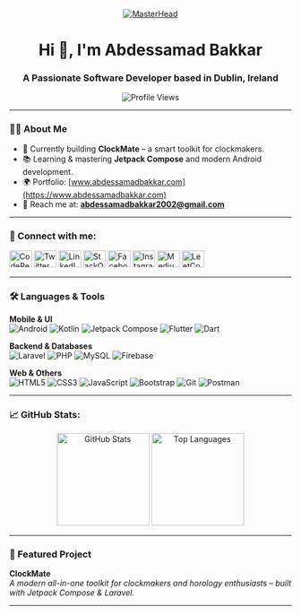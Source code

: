 <p align="center">
  <a href="#"><img src="https://res.cloudinary.com/superfolio/image/upload/v1620689979/68747470733a2f2f7265732e636c6f7564696e6172792e636f6d2f7375706572666f6c696f2f696d6167652f75706c6f61642f76313632303638393937392f36383734373437303733336132663266363932653730363936653639366436373265363336663664326636663732363936373639366536313663373332663633333632663333333332663633333232663633333633333333363333323330363536343635333833323636333036353330363336353634333736343335333733303634363236353333363133313636333332653637363936365f796a756832732e676966_yjuh2s.gif" alt="MasterHead" /></a>
</p>

<h1 align="center">Hi 👋, I'm Abdessamad Bakkar</h1>
<h3 align="center">A Passionate Software Developer based in Dublin, Ireland</h3>

<p align="center">
  <img src="https://komarev.com/ghpvc/?username=abdessamadbakkar&label=Profile%20views&color=0e75b6&style=flat" alt="Profile Views" />
</p>

---

### 👨‍💻 About Me  
- 🚀 Currently building **ClockMate** – a smart toolkit for clockmakers.  
- 📚 Learning & mastering **Jetpack Compose** and modern Android development.  
- 🌍 Portfolio: [www.abdessamadbakkar.com](https://www.abdessamadbakkar.com)  
- 📩 Reach me at: **abdessamadbakkar2002@gmail.com**  

---

### 🤝 Connect with me:
<p align="left">
  <a href="https://codepen.io/abdessamadbakkar" target="blank"><img src="https://raw.githubusercontent.com/rahuldkjain/github-profile-readme-generator/master/src/images/icons/Social/codepen.svg" alt="CodePen" height="30" width="40" /></a>
  <a href="https://twitter.com/abdessamadbakk1" target="blank"><img src="https://raw.githubusercontent.com/rahuldkjain/github-profile-readme-generator/master/src/images/icons/Social/twitter.svg" alt="Twitter" height="30" width="40" /></a>
  <a href="https://linkedin.com/in/abdessamad-bakkar-234632202" target="blank"><img src="https://raw.githubusercontent.com/rahuldkjain/github-profile-readme-generator/master/src/images/icons/Social/linked-in-alt.svg" alt="LinkedIn" height="30" width="40" /></a>
  <a href="https://stackoverflow.com/users/19450296" target="blank"><img src="https://raw.githubusercontent.com/rahuldkjain/github-profile-readme-generator/master/src/images/icons/Social/stack-overflow.svg" alt="StackOverflow" height="30" width="40" /></a>
  <a href="https://fb.com/abdessamad bakkar" target="blank"><img src="https://raw.githubusercontent.com/rahuldkjain/github-profile-readme-generator/master/src/images/icons/Social/facebook.svg" alt="Facebook" height="30" width="40" /></a>
  <a href="https://instagram.com/bekkraoui_" target="blank"><img src="https://raw.githubusercontent.com/rahuldkjain/github-profile-readme-generator/master/src/images/icons/Social/instagram.svg" alt="Instagram" height="30" width="40" /></a>
  <a href="https://medium.com/@abdessamadbakkar663" target="blank"><img src="https://raw.githubusercontent.com/rahuldkjain/github-profile-readme-generator/master/src/images/icons/Social/medium.svg" alt="Medium" height="30" width="40" /></a>
  <a href="https://www.leetcode.com/abdessamadbakkar" target="blank"><img src="https://raw.githubusercontent.com/rahuldkjain/github-profile-readme-generator/master/src/images/icons/Social/leet-code.svg" alt="LeetCode" height="30" width="40" /></a>
</p>

---

### 🛠️ Languages & Tools  

**Mobile & UI**  
![Android](https://img.shields.io/badge/Android-3DDC84?style=for-the-badge&logo=android&logoColor=white) 
![Kotlin](https://img.shields.io/badge/Kotlin-7F52FF?style=for-the-badge&logo=kotlin&logoColor=white) 
![Jetpack Compose](https://img.shields.io/badge/Jetpack%20Compose-4285F4?style=for-the-badge&logo=jetpackcompose&logoColor=white) 
![Flutter](https://img.shields.io/badge/Flutter-02569B?style=for-the-badge&logo=flutter&logoColor=white) 
![Dart](https://img.shields.io/badge/Dart-0175C2?style=for-the-badge&logo=dart&logoColor=white)  

**Backend & Databases**  
![Laravel](https://img.shields.io/badge/Laravel-FF2D20?style=for-the-badge&logo=laravel&logoColor=white) 
![PHP](https://img.shields.io/badge/PHP-777BB4?style=for-the-badge&logo=php&logoColor=white) 
![MySQL](https://img.shields.io/badge/MySQL-005C84?style=for-the-badge&logo=mysql&logoColor=white) 
![Firebase](https://img.shields.io/badge/Firebase-FFCA28?style=for-the-badge&logo=firebase&logoColor=black)  

**Web & Others**  
![HTML5](https://img.shields.io/badge/HTML5-E34F26?style=for-the-badge&logo=html5&logoColor=white) 
![CSS3](https://img.shields.io/badge/CSS3-1572B6?style=for-the-badge&logo=css3&logoColor=white) 
![JavaScript](https://img.shields.io/badge/JavaScript-F7DF1E?style=for-the-badge&logo=javascript&logoColor=black) 
![Bootstrap](https://img.shields.io/badge/Bootstrap-7952B3?style=for-the-badge&logo=bootstrap&logoColor=white) 
![Git](https://img.shields.io/badge/Git-F05032?style=for-the-badge&logo=git&logoColor=white) 
![Postman](https://img.shields.io/badge/Postman-FF6C37?style=for-the-badge&logo=postman&logoColor=white)  

---

### 📈 GitHub Stats:
<p align="center">
  <img src="https://github-readme-stats.vercel.app/api?username=abdessamadbakkar&show_icons=true&count_private=true&theme=radical" alt="GitHub Stats" height="165"/> 
  <img src="https://github-readme-stats.vercel.app/api/top-langs/?username=abdessamadbakkar&layout=compact&theme=radical&count_private=true" alt="Top Languages" height="165"/>
</p>

---

### 🚀 Featured Project
**ClockMate**  
*A modern all-in-one toolkit for clockmakers and horology enthusiasts – built with Jetpack Compose & Laravel.*  

---

<!-- **⭐ Don’t forget to star my repositories if you like them!** -->
